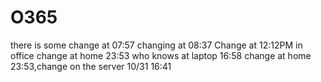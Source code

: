 # O365
there is some change at 07:57
changing at 08:37
Change at 12:12PM in office
change at home 23:53  who knows at laptop 16:58
change at home 23:53,change on the server 10/31 16:41

